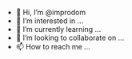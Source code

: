 - 👋 Hi, I’m @improdom
- 👀 I’m interested in ...
- 🌱 I’m currently learning ...
- 💞️ I’m looking to collaborate on ...
- 📫 How to reach me ...

<!---
improdom/improdom is a ✨ special ✨ repository because its `README.md` (this file) appears on your GitHub profile.
You can click the Preview link to take a look at your changes.
--->
